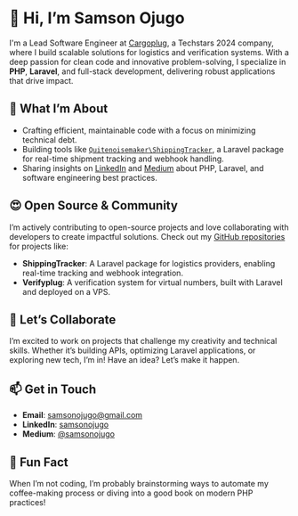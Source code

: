 # 👋 Hi, I’m Samson Ojugo

I'm a Lead Software Engineer at [Cargoplug](https://cargoplug.com), a Techstars 2024 company, where I build scalable solutions for logistics and verification systems. With a deep passion for clean code and innovative problem-solving, I specialize in **PHP**, **Laravel**, and full-stack development, delivering robust applications that drive impact.

## 👀 What I’m About
- Crafting efficient, maintainable code with a focus on minimizing technical debt.
- Building tools like [`Quitenoisemaker\ShippingTracker`](https://github.com/Quitenoisemaker/ShippingTracker), a Laravel package for real-time shipment tracking and webhook handling.
- Sharing insights on [LinkedIn](https://www.linkedin.com/in/samsonojugo) and [Medium](https://medium.com/@samsonojugo) about PHP, Laravel, and software engineering best practices.

## 😍 Open Source & Community
I’m actively contributing to open-source projects and love collaborating with developers to create impactful solutions. Check out my [GitHub repositories](https://github.com/quitenoisemaker) for projects like:
- **ShippingTracker**: A Laravel package for logistics providers, enabling real-time tracking and webhook integration.
- **Verifyplug**: A verification system for virtual numbers, built with Laravel and deployed on a VPS.

## 💞️ Let’s Collaborate
I’m excited to work on projects that challenge my creativity and technical skills. Whether it’s building APIs, optimizing Laravel applications, or exploring new tech, I’m in! Have an idea? Let’s make it happen.

## 📫 Get in Touch
- **Email**: [samsonojugo@gmail.com](mailto:samsonojugo@gmail.com)
- **LinkedIn**: [samsonojugo](https://www.linkedin.com/in/samsonojugo)
- **Medium**: [@samsonojugo](https://medium.com/@samsonojugo)

## 🚀 Fun Fact
When I’m not coding, I’m probably brainstorming ways to automate my coffee-making process or diving into a good book on modern PHP practices!
